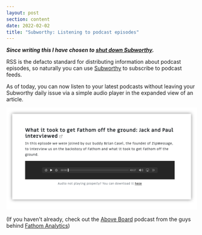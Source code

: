 ```yaml
---
layout: post
section: content
date: 2022-02-02
title: "Subworthy: Listening to podcast episodes"
---
```


_**Since writing this I have chosen to [shut down Subworthy](/calling-time-on-subworthy/).**_

RSS is the defacto standard for distributing information about podcast episodes, so naturally you can use [Subworthy](https://subworthy.com) to subscribe to podcast feeds.

As of today, you can now listen to your latest podcasts without leaving your Subworthy daily issue via a simple audio player in the expanded view of an article.

![](/assets/img/subworthy/podcasts.png)

(If you haven't already, check out the [Above Board](https://feeds.transistor.fm/above-board-from-fathom-analytics) podcast from the guys behind [Fathom Analytics](https://usefathom.com/ref/EVGUCG))
